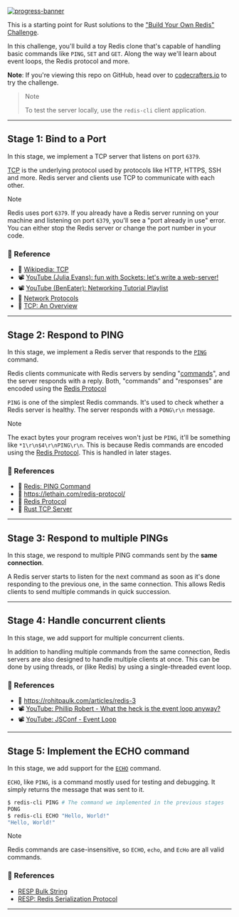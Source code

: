 [![progress-banner](https://backend.codecrafters.io/progress/redis/b3aac796-d508-4680-85c9-09ef0040b12b)](https://app.codecrafters.io/users/codecrafters-bot?r=2qF)

This is a starting point for Rust solutions to the
["Build Your Own Redis" Challenge](https://codecrafters.io/challenges/redis).

In this challenge, you'll build a toy Redis clone that's capable of handling
basic commands like `PING`, `SET` and `GET`. Along the way we'll learn about
event loops, the Redis protocol and more.

**Note**: If you're viewing this repo on GitHub, head over to
[codecrafters.io](https://codecrafters.io) to try the challenge.

>> [!NOTE]
> To test the server locally, use the `redis-cli` client application.

---

## Stage 1: Bind to a Port

In this stage, we implement a TCP server that listens on port `6379`.

[TCP][TCP] is the underlying protocol used by protocols like HTTP, HTTPS, SSH and more. Redis server and clients use TCP to communicate with each other.

> [!NOTE]
> Redis uses port `6379`. If you already have a Redis server running on your machine and listening on port `6379`, you'll see a "port already in use" error. You can either stop the Redis server or change the port number in your code.

### 📕 Reference

- 📄 [Wikipedia: TCP][TCP]
- 📽️ [YouTube (Julia Evans): fun with Sockets: let's write a web-server!](https://www.youtube.com/watch?v=1HF-UAGcuvs)
- 📽️ [YouTube (BenEater): Networking Tutorial Playlist](https://www.youtube.com/playlist?list=PLowKtXNTBypH19whXTVoG3oKSuOcw_XeW)
- 📄 [Network Protocols](https://app.codecrafters.io/concepts/network-protocols)
- 📄 [TCP: An Overview](https://app.codecrafters.io/concepts/network-protocols)

---

## Stage 2: Respond to PING

In this stage, we implement a Redis server that responds to the [`PING`](https://redis.io/commands/ping) command.

Redis clients communicate with Redis servers by sending "[commands](https://redis.io/docs/latest/commands/)", and the server responds with a reply. Both, "commands" and "responses" are encoded using the [Redis Protocol][Redis Protocol]

`PING` is one of the simplest Redis commands. It's used to check whether a Redis server is healthy. The server responds with a `PONG\r\n` message.

> [!NOTE]
> The exact bytes your program receives won't just be `PING`, it'll be something like `*1\r\n$4\r\nPING\r\n`. This is because Redis commands are encoded using the [Redis Protocol][Redis Protocol]. This is handled in later stages.

### 📕 References

- 📄 [Redis: PING Command](https://redis.io/commands/ping)
- 📄 https://lethain.com/redis-protocol/
- 📄 [Redis Protocol][Redis Protocol]
- 📄 [Rust TCP Server](https://app.codecrafters.io/concepts/rust-tcp-server)

---

## Stage 3: Respond to multiple PINGs

In this stage, we respond to multiple PING commands sent by the **same connection**.

A Redis server starts to listen for the next command as soon as it's done responding to the previous one, in the same connection. This allows Redis clients to send multiple commands in quick succession.

---

## Stage 4: Handle concurrent clients

In this stage, we add support for multiple concurrent clients.

In addition to handling multiple commands from the same connection, Redis servers are also designed to handle multiple clients at once. This can be done by using threads, or (like Redis) by using a single-threaded event loop.

### 📕 References

- 📄 https://rohitpaulk.com/articles/redis-3
- 📽️ [YouTube: Phillip Robert - What the heck is the event loop anyway?](https://www.youtube.com/watch?v=8aGhZQkoFbQ&ab_channel=JSConf)
- 📽️ [YouTube: JSConf - Event Loop](https://www.youtube.com/watch?v=cCOL7MC4Pl0)

---

## Stage 5: Implement the ECHO command

In this stage, we add support for the [`ECHO`](https://redis.io/commands/echo) command.

`ECHO`, like `PING`, is a command mostly used for testing and debugging. It simply returns the message that was sent to it.

```sh
$ redis-cli PING # The command we implemented in the previous stages
PONG
$ redis-cli ECHO "Hello, World!"
"Hello, World!"
```

> [!NOTE]
> Redis commands are case-insensitive, so `ECHO`, `echo`, and `EcHo` are all valid commands.

### 📕 References

- [RESP Bulk String](https://redis.io/docs/reference/protocol-spec/#bulk-strings)
- [RESP: Redis Serialization Protocol][Redis Protocol]

---

<!-- ----- -->
<!-- LINKS -->
<!-- ----- -->

[TCP]: https://en.wikipedia.org/wiki/Transmission_Control_Protocol
[Redis Protocol]: https://redis.io/topics/protocol
